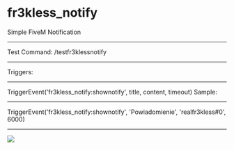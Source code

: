 # fr3kless_notify
Simple FiveM Notification
***
Test Command: /testfr3klessnotify
***
Triggers:
***
TriggerEvent('fr3kless_notify:shownotify', title, content, timeout)
Sample:
***
TriggerEvent('fr3kless_notify:shownotify', 'Powiadomienie', 'realfr3kless#0', 6000)
***
<img src="https://cdn.discordapp.com/attachments/1188126533408272384/1188158550678175784/image.png?ex=659981e1&is=65870ce1&hm=30b90c6b5da9f9874fc7f9cf51ebf4d3b04e314211fd61b11eeeb94deefd764f&">
